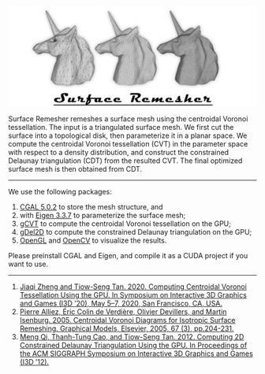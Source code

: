 <p align="center">
  <img src="picture/_.jpg">
</p>
Surface Remesher remeshes a surface mesh using the centroidal Voronoi tessellation. The input is a triangulated surface mesh. We first cut the surface into a topological disk, then parameterize it in a planar space. We compute the centroidal Voronoi tessellation (CVT) in the parameter space with respect to a density distribution, and construct the constrained Delaunay triangulation (CDT) from the resulted CVT. The final optimized surface mesh is then obtained from CDT.

---

We use the following packages:

1. [CGAL 5.0.2](https://www.cgal.org) to store the mesh structure, and
2. with [Eigen 3.3.7](http://eigen.tuxfamily.org) to parameterize the surface mesh;
3. [gCVT](https://www.comp.nus.edu.sg/~tants/cvt.html) to compute the centroidal Voronoi tessellation on the GPU;
4. [gDel2D](https://www.comp.nus.edu.sg/~tants/gdel3d.html) to compute the constrained Delaunay triangulation on the GPU;
5. [OpenGL](https://www.opengl.org/) and [OpenCV](https://opencv.org/) to visualize the results.

Please preinstall CGAL and Eigen, and compile it as a CUDA project if you want to use.

---

1. [Jiaqi Zheng and Tiow-Seng Tan. 2020. Computing Centroidal Voronoi Tessellation Using the GPU. In Symposium on Interactive 3D Graphics and Games (I3D ’20), May 5–7, 2020, San Francisco, CA, USA.](https://doi.org/10.1145/3384382.3384520)
2. [Pierre Alliez, Éric Colin de Verdière, Olivier Devillers, and Martin Isenburg. 2005. Centroidal Voronoi Diagrams for Isotropic Surface Remeshing. Graphical Models, Elsevier, 2005, 67 (3), pp.204-231.](https://hal.inria.fr/hal-00787166)
3. [Meng Qi, Thanh-Tung Cao, and Tiow-Seng Tan. 2012. Computing 2D Constrained Delaunay Triangulation Using the GPU. In Proceedings of the ACM SIGGRAPH Symposium on Interactive 3D Graphics and Games (I3D ’12).](https://doi.org/10.1145/2159616.2159623)
